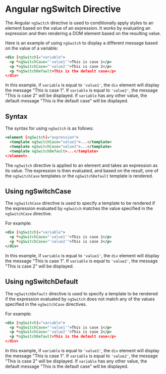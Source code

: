 # Angular ngSwitch Directive

The Angular `ngSwitch` directive is used to conditionally apply styles to an element based on the value of an expression. It works by evaluating an expression and then rendering a DOM element based on the resulting value.

Here is an example of using `ngSwitch` to display a different message based on the value of a variable:

```xml
<div [ngSwitch]="variable">
  <p *ngSwitchCase="'value1'">This is case 1</p>
  <p *ngSwitchCase="'value2'">This is case 2</p>
  <p *ngSwitchDefault>This is the default case</p>
</div>
```

In this example, if `variable` is equal to `'value1'`, the `div` element will display the message "This is case 1". If `variable` is equal to `'value2'`, the message "This is case 2" will be displayed. If `variable` has any other value, the default message "This is the default case" will be displayed.

## **Syntax**

The syntax for using `ngSwitch` is as follows:

```xml
<element [ngSwitch]="expression">
  <template ngSwitchCase="value1">...</template>
  <template ngSwitchCase="value2">...</template>
  <template ngSwitchDefault>...</template>
</element>
```

The `ngSwitch` directive is applied to an element and takes an expression as its value. The expression is then evaluated, and based on the result, one of the `ngSwitchCase` templates or the `ngSwitchDefault` template is rendered.

## **Using ngSwitchCase**

The `ngSwitchCase` directive is used to specify a template to be rendered if the expression evaluated by `ngSwitch` matches the value specified in the `ngSwitchCase` directive.

For example:

```xml
<div [ngSwitch]="variable">
  <p *ngSwitchCase="'value1'">This is case 1</p>
  <p *ngSwitchCase="'value2'">This is case 2</p>
</div>
```

In this example, if `variable` is equal to `'value1'`, the `div` element will display the message "This is case 1". If `variable` is equal to `'value2'`, the message "This is case 2" will be displayed.

## **Using ngSwitchDefault**

The `ngSwitchDefault` directive is used to specify a template to be rendered if the expression evaluated by `ngSwitch` does not match any of the values specified in the `ngSwitchCase` directives.

For example:

```xml
<div [ngSwitch]="variable">
  <p *ngSwitchCase="'value1'">This is case 1</p>
  <p *ngSwitchCase="'value2'">This is case 2</p>
  <p *ngSwitchDefault>This is the default case</p>
</div>
```

In this example, if `variable` is equal to `'value1'`, the `div` element will display the message "This is case 1". If `variable` is equal to `'value2'`, the message "This is case 2" will be displayed. If `variable` has any other value, the default message "This is the default case" will be displayed.